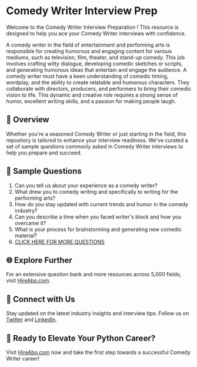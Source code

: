 # Comedy Writer Interview Prep

Welcome to the Comedy Writer Interview Preparation ! This resource is designed to help you ace your Comedy Writer interviews with confidence.

A comedy writer in the field of entertainment and performing arts is responsible for creating humorous and engaging content for various mediums, such as television, film, theater, and stand-up comedy. This job involves crafting witty dialogue, developing comedic sketches or scripts, and generating humorous ideas that entertain and engage the audience. A comedy writer must have a keen understanding of comedic timing, wordplay, and the ability to create relatable and humorous characters. They collaborate with directors, producers, and performers to bring their comedic vision to life. This dynamic and creative role requires a strong sense of humor, excellent writing skills, and a passion for making people laugh.

## 🚀 Overview

Whether you're a seasoned Comedy Writer or just starting in the field, this repository is tailored to enhance your interview readiness. We've curated a set of sample questions commonly asked in Comedy Writer interviews to help you prepare and succeed.

## 📝 Sample Questions

1. Can you tell us about your experience as a comedy writer?
2. What drew you to comedy writing and specifically to writing for the performing arts?
3. How do you stay updated with current trends and humor in the comedy industry?
4. Can you describe a time when you faced writer's block and how you overcame it?
5. What is your process for brainstorming and generating new comedic material?
6. [CLICK HERE FOR MORE QUESTIONS](https://hireabo.com/job/16_0_33/Comedy%20Writer)

## 🌐 Explore Further

For an extensive question bank and more resources across 5,000 fields, visit [HireAbo.com](https://www.hireabo.com).

## 📱 Connect with Us

Stay updated on the latest industry insights and interview tips. Follow us on [Twitter](https://twitter.com/hireabo) and [LinkedIn](https://www.linkedin.com/in/hire-abo-3609972a8/).

## 🚀 Ready to Elevate Your Python Career?

Visit [HireAbo.com](https://www.hireabo.com) now and take the first step towards a successful Comedy Writer career!